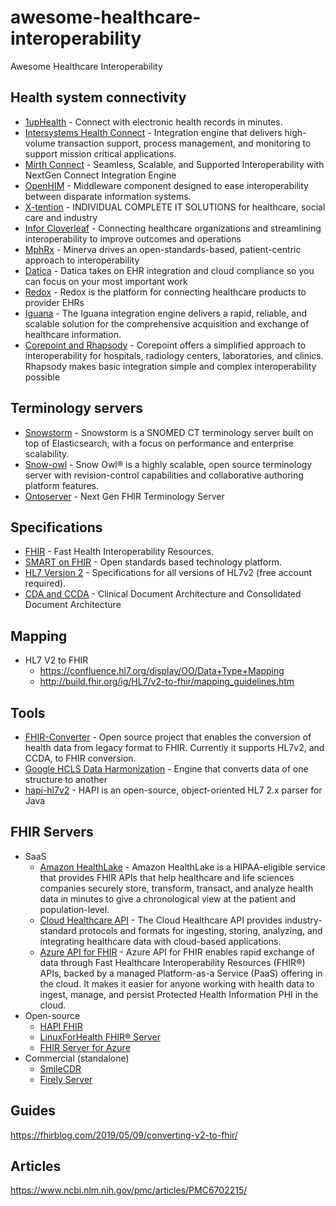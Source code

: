 # awesome-healthcare-interoperability
Awesome Healthcare Interoperability

## Health system connectivity
* [1upHealth](https://1up.health/) - Connect with electronic health records in minutes.
* [Intersystems Health Connect](https://www.intersystems.com/products/healthshare/health-connect/) - Integration engine that delivers high-volume transaction support, process management, and monitoring to support mission critical applications.
* [Mirth Connect](https://www.mirth.com) - Seamless, Scalable, and Supported Interoperability with NextGen Connect Integration Engine
* [OpenHIM](http://openhim.org/) - Middleware component designed to ease interoperability between disparate information systems.
* [X-tention](https://x-tention.com/en) - INDIVIDUAL COMPLETE IT SOLUTIONS for healthcare, social care and industry
* [Infor Cloverleaf](https://www.infor.com/products/cloverleaf) - Connecting healthcare organizations and streamlining interoperability to improve outcomes and operations
* [MphRx](https://www.mphrx.com/index.php/solutions-for-healthcare-providers/healthcare-interoperability/) - Minerva drives an open-standards-based, patient-centric approach to interoperability
* [Datica](https://datica.com/) - Datica takes on EHR integration and cloud compliance so you can focus on your most important work
* [Redox](https://www.redoxengine.com/) - Redox is the platform for connecting healthcare products to provider EHRs
* [Iguana](https://www.interfaceware.com/iguana) - The Iguana integration engine delivers a rapid, reliable, and scalable solution for the comprehensive acquisition and exchange of healthcare information.
* [Corepoint and Rhapsody](https://www.lyniate.com/) - Corepoint offers a simplified approach to interoperability for hospitals, radiology centers, laboratories, and clinics. Rhapsody makes basic integration simple and complex interoperability possible



## Terminology servers
* [Snowstorm](https://github.com/IHTSDO/snowstorm) - Snowstorm is a SNOMED CT terminology server built on top of Elasticsearch, with a focus on performance and enterprise scalability.
* [Snow-owl](https://github.com/b2ihealthcare/snow-owl) - Snow Owl® is a highly scalable, open source terminology server with revision-control capabilities and collaborative authoring platform features.
* [Ontoserver](https://ontoserver.csiro.au/) - Next Gen FHIR Terminology Server

## Specifications
* [FHIR](https://www.hl7.org/fhir/) - Fast Health Interoperability Resources.
* [SMART on FHIR](https://docs.smarthealthit.org/) - Open standards based technology platform.
* [HL7 Version 2](https://www.hl7.org/implement/standards/product_brief.cfm?product_id=185) - Specifications for all versions of HL7v2 (free account required).  
* [CDA and CCDA](https://www.hl7.org/documentcenter/public/calendarofevents/himss/2016/Introduction%20to%20Clinical%20Document%20Architecture%20(CDA)%20and%20Consolidated%20CDA%20(C-CDA).pdf) - Clinical Document Architecture and Consolidated Document Architecture
## Mapping
* HL7 V2 to FHIR
    * https://confluence.hl7.org/display/OO/Data+Type+Mapping
    * http://build.fhir.org/ig/HL7/v2-to-fhir/mapping_guidelines.htm  

## Tools
* [FHIR-Converter](https://github.com/microsoft/FHIR-Converter) - Open source project that enables the conversion of health data from legacy format to FHIR. Currently it supports HL7v2, and CCDA, to FHIR conversion.
* [Google HCLS Data Harmonization](https://github.com/GoogleCloudPlatform/healthcare-data-harmonization/) - Engine that converts data of one structure to another
* [hapi-hl7v2](https://github.com/hapifhir/hapi-hl7v2) - HAPI is an open-source, object-oriented HL7 2.x parser for Java

## FHIR Servers
* SaaS
   * [Amazon HealthLake](https://aws.amazon.com/healthlake/) - Amazon HealthLake is a HIPAA-eligible service that provides FHIR APIs that help healthcare and life sciences companies securely store, transform, transact, and analyze health data in minutes to give a chronological view at the patient and population-level.
   * [Cloud Healthcare API](https://cloud.google.com/healthcare-api/docs/concepts/fhir) - The Cloud Healthcare API provides industry-standard protocols and formats for ingesting, storing, analyzing, and integrating healthcare data with cloud-based applications.
   * [Azure API for FHIR](https://learn.microsoft.com/en-us/azure/healthcare-apis/azure-api-for-fhir/overview) - Azure API for FHIR enables rapid exchange of data through Fast Healthcare Interoperability Resources (FHIR®) APIs, backed by a managed Platform-as-a Service (PaaS) offering in the cloud. It makes it easier for anyone working with health data to ingest, manage, and persist Protected Health Information PHI in the cloud.
* Open-source
   * [HAPI FHIR](https://hapifhir.io/)
   * [LinuxForHealth FHIR® Server](https://github.com/LinuxForHealth/FHIR)
   * [FHIR Server for Azure](https://github.com/microsoft/fhir-server)  
* Commercial (standalone)
   * [SmileCDR](https://www.smiledigitalhealth.com/smilecdr)   
   * [Firely Server](https://fire.ly/products/firely-server/)   

## Guides
https://fhirblog.com/2019/05/09/converting-v2-to-fhir/

## Articles
https://www.ncbi.nlm.nih.gov/pmc/articles/PMC6702215/
